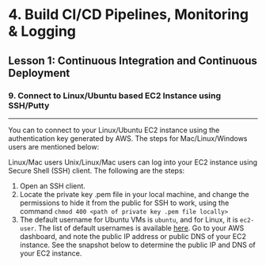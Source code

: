 # 4. Build CI/CD Pipelines, Monitoring & Logging 

## Lesson 1: Continuous Integration and Continuous Deployment 


### 9. Connect to Linux/Ubuntu based EC2 Instance using SSH/Putty
___

You can to connect to your Linux/Ubuntu EC2 instance using the authentication key generated by AWS. The steps for Mac/Linux/Windows users are mentioned below:

Linux/Mac users
Unix/Linux/Mac users can log into your EC2 instance using Secure Shell (SSH) client. The following are the steps:

1. Open an SSH client.
2. Locate the private key .pem file in your local machine, and change the permissions to hide it from the public for SSH to work, using the command `chmod 400 <path of private key .pem file locally>`
3. The default username for Ubuntu VMs is `ubuntu`, and for Linux, it is `ec2-user`. The list of default usernames is available [here](https://docs.aws.amazon.com/AWSEC2/latest/UserGuide/connection-prereqs.html). Go to your AWS dashboard, and note the public IP address or public DNS of your EC2 instance. See the snapshot below to determine the public IP and DNS of your EC2 instance.